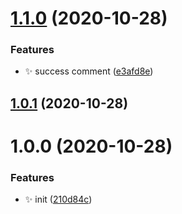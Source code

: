 # [1.1.0](https://github.com/bubkoo/semantic-release-config/compare/v1.0.1...v1.1.0) (2020-10-28)


### Features

* ✨ success comment ([e3afd8e](https://github.com/bubkoo/semantic-release-config/commit/e3afd8eba1dc2c08ad57862958c73d46e64b119e))

## [1.0.1](https://github.com/bubkoo/semantic-release-config/compare/v1.0.0...v1.0.1) (2020-10-28)

# 1.0.0 (2020-10-28)


### Features

* ✨ init ([210d84c](https://github.com/bubkoo/semantic-release-config/commit/210d84c250fcdd43718a79c530ccbc68d8966187))
